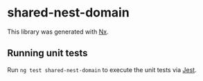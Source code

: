 # shared-nest-domain

This library was generated with [Nx](https://nx.dev).

## Running unit tests

Run `ng test shared-nest-domain` to execute the unit tests via [Jest](https://jestjs.io).
